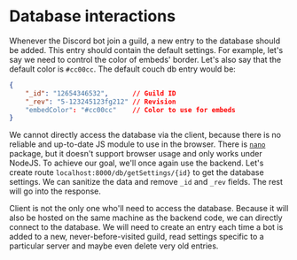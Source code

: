 # Database interactions
Whenever the Discord bot join a guild, a new entry to the database should be added. This entry should contain the default settings. For example, let's say we need to control the color of embeds' border. Let's also say that the default color is `#cc00cc`. The default couch db entry would be:
```json
{
	"_id": "12654346532",      // Guild ID
	"_rev": "5-123245123fg212" // Revision
	"embedColor": "#cc00cc"    // Color to use for embeds
}
```
We cannot directly access the database via the client, because there is no reliable and up-to-date JS module to use in the browser. There is [`nano`](https://www.npmjs.com/package/nano) package, but it doesn't support browser usage and only works under NodeJS. To achieve our goal, we'll once again use the backend. Let's create route `localhost:8000/db/getSettings/{id}` to get the database settings. We can sanitize the data and remove `_id` and `_rev` fields. The rest will go into the response.

Client is not the only one who'll need to access the database. Because it will also be hosted on the same machine as the backend code, we can directly connect to the database. We will need to create an entry each time a bot is added to a new, never-before-visited guild, read settings specific to a particular server and maybe even delete very old entries.  

